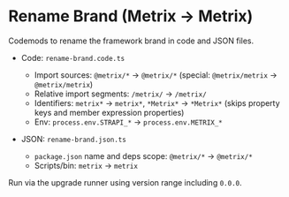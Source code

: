 # Rename Brand (Metrix -> Metrix)

Codemods to rename the framework brand in code and JSON files.

- Code: `rename-brand.code.ts`

  - Import sources: `@metrix/*` -> `@metrix/*` (special: `@metrix/metrix` -> `@metrix/metrix`)
  - Relative import segments: `/metrix/` -> `/metrix/`
  - Identifiers: `metrix*` -> `metrix*`, `*Metrix*` -> `*Metrix*` (skips property keys and member expression properties)
  - Env: `process.env.STRAPI_*` -> `process.env.METRIX_*`

- JSON: `rename-brand.json.ts`
  - `package.json` name and deps scope: `@metrix/*` -> `@metrix/*`
  - Scripts/bin: `metrix` -> `metrix`

Run via the upgrade runner using version range including `0.0.0`.
